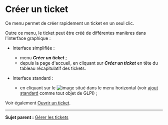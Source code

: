 Créer un ticket
===============

Ce menu permet de créer rapidement un ticket en un seul clic.

Outre ce menu, le ticket peut être créé de différentes manières dans l'interface graphique :

- Interface simplifiée :
  - menu ***Créer un ticket*** ;
  - depuis la page d'accueil, en cliquant sur ***Créer un ticket*** en tête du tableau récapitulatif des tickets.

- Interface standard :
  - en cliquant sur le ![image](docs/image/menu_add.png) situé dans le menu horizontal (voir [ajout standard](index.php?fr/Les_différentes_actions/Créer_un_nouvel_objet.md) comme tout objet de GLPI) ;

Voir également [Ouvrir un ticket](index.php?fr/04_Module_Assistance/04_Tickets/04_Ouvrir_un_tickets.md1 "Toutes les manières de créer un ticket dans GLPI").

-------
**Sujet parent :** [Gérer les tickets](index.php?fr/04_Module_Assistance/04_Tickets/03_Gérer_les_tickets.md "Les tickets dans GLPI, caractéristiques et utilisation")

